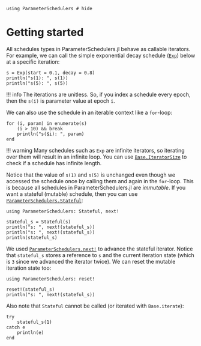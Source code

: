 ```@example getting-started
using ParameterSchedulers # hide
```

# Getting started

All schedules types in ParameterSchedulers.jl behave as callable iterators. For example, we can call the simple exponential decay schedule ([`Exp`](@ref)) below at a specific iteration:
```@example getting-started
s = Exp(start = 0.1, decay = 0.8)
println("s(1): ", s(1))
println("s(5): ", s(5))
```
!!! info
    The iterations are unitless. So, if you index a schedule every epoch, then the `s(i)` is parameter value at epoch `i`.

We can also use the schedule in an iterable context like a `for`-loop:
```@example getting-started
for (i, param) in enumerate(s)
    (i > 10) && break
    println("s($i): ", param)
end
```
!!! warning
    Many schedules such as `Exp` are infinite iterators, so iterating over them will result in an infinite loop. You can use [`Base.IteratorSize`](https://docs.julialang.org/en/v1/base/collections/#Base.IteratorSize) to check if a schedule has infinite length.

Notice that the value of `s(1)` and `s(5)` is unchanged even though we accessed the schedule once by calling them and again in the `for`-loop. This is because all schedules in ParameterSchedulers.jl are *immutable*. If you want a stateful (mutable) schedule, then you can use [`ParameterSchedulers.Stateful`](@ref):
```@example getting-started
using ParameterSchedulers: Stateful, next!

stateful_s = Stateful(s)
println("s: ", next!(stateful_s))
println("s: ", next!(stateful_s))
println(stateful_s)
```
We used [`ParameterSchedulers.next!`](@ref) to advance the stateful iterator. Notice that `stateful_s` stores a reference to `s` and the current iteration state (which is `3` since we advanced the iterator twice). We can reset the mutable iteration state too:
```@example getting-started
using ParameterSchedulers: reset!

reset!(stateful_s)
println("s: ", next!(stateful_s))
```

Also note that `Stateful` cannot be called (or iterated with `Base.iterate`):
```@example getting-started
try
    stateful_s(1)
catch e
    println(e)
end
```
